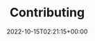 ---
weight: 400
title: "Contributing"
description: "How to contribute to Lotus Labs."
icon: heart_plus
lead: ""
date: 2022-10-15T02:21:15+00:00
lastmod: 2022-10-15T02:21:15+00:00
draft: false
images: []
---